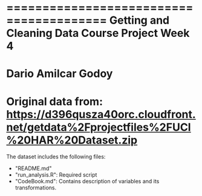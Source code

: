 ========================================
Getting and Cleaning Data Course Project
Week 4
========================================
Dario Amilcar Godoy
========================================
Original data from: https://d396qusza40orc.cloudfront.net/getdata%2Fprojectfiles%2FUCI%20HAR%20Dataset.zip
========================================
The dataset includes the following files:
- "README.md"
- "run_analysis.R": Required script
- "CodeBook.md": Contains description of variables and its transformations.

